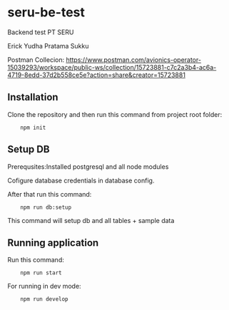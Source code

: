 # seru-be-test

Backend test PT SERU

Erick Yudha Pratama Sukku

Postman Collecion: https://www.postman.com/avionics-operator-15039293/workspace/public-ws/collection/15723881-c7c2a3b4-ac6a-4719-8edd-37d2b558ce5e?action=share&creator=15723881

## Installation

Clone the repository and then run this command from project root folder:

        npm init


## Setup DB

Prerequsites:Installed postgresql and all node modules

Cofigure database credentials in database config.

After that run this command:

        npm run db:setup

This command will setup db and all tables + sample data

## Running application

Run this command:

        npm run start

For running in dev mode:

        npm run develop
